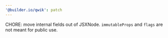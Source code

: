 ```yaml
---
'@builder.io/qwik': patch
---
```


CHORE: move internal fields out of JSXNode. `immutableProps` and `flags` are not meant for public use.
